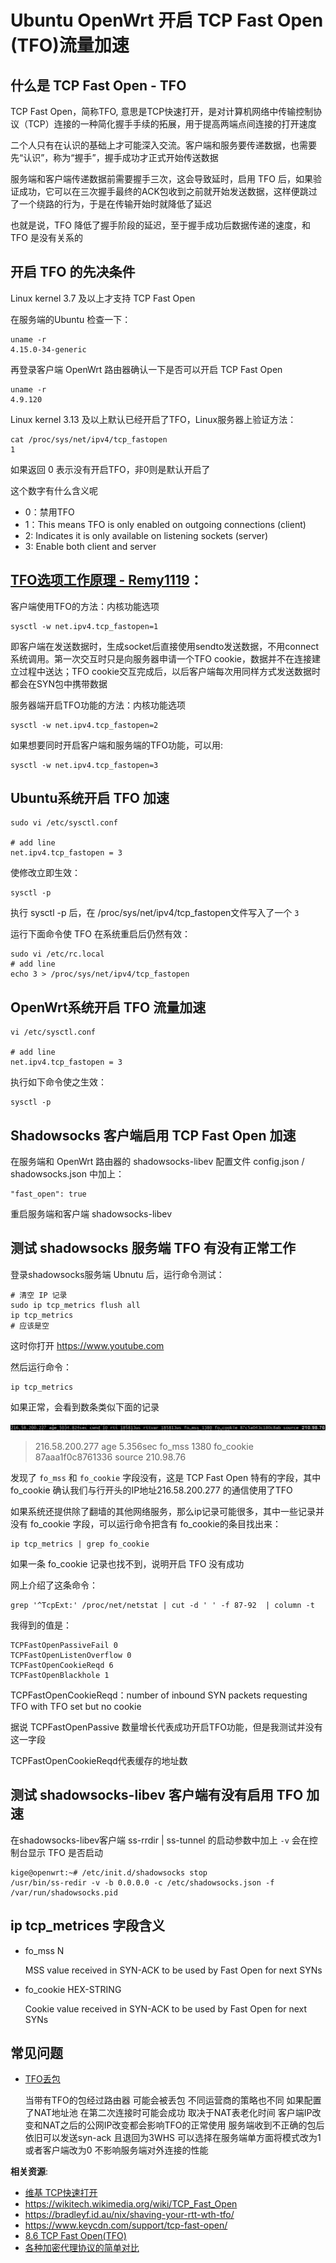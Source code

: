 Ubuntu OpenWrt 开启 TCP Fast Open (TFO)流量加速
=================================

什么是 TCP Fast Open - TFO
-------------------

TCP Fast Open，简称TFO, 意思是TCP快速打开，是对计算机网络中传输控制协议（TCP）连接的一种简化握手手续的拓展，用于提高两端点间连接的打开速度

二个人只有在认识的基础上才可能深入交流。客户端和服务要传递数据，也需要先“认识”，称为“握手”，握手成功才正式开始传送数据

服务端和客户端传递数据前需要握手三次，这会导致延时，启用 TFO 后，如果验证成功，它可以在三次握手最终的ACK包收到之前就开始发送数据，这样便跳过了一个绕路的行为，于是在传输开始时就降低了延迟

也就是说，TFO 降低了握手阶段的延迟，至于握手成功后数据传递的速度，和 TFO 是没有关系的

开启 TFO 的先决条件
-----------------

Linux kernel 3.7 及以上才支持 TCP Fast Open

在服务端的Ubuntu 检查一下：

    uname -r
    4.15.0-34-generic

再登录客户端 OpenWrt 路由器确认一下是否可以开启 TCP Fast Open

    uname -r
    4.9.120

Linux kernel 3.13 及以上默认已经开启了TFO，Linux服务器上验证方法：

    cat /proc/sys/net/ipv4/tcp_fastopen
    1

如果返回 0 表示没有开启TFO，非0则是默认开启了

这个数字有什么含义呢

- 0：禁用TFO
- 1：This means TFO is only enabled on outgoing connections (client)
- 2: Indicates it is only available on listening sockets (server)
- 3: Enable both client and server

[TFO选项工作原理 - Remy1119](https://blog.csdn.net/u011130578/article/details/44515165)：
------------------------

客户端使用TFO的方法：内核功能选项

    sysctl -w net.ipv4.tcp_fastopen=1

即客户端在发送数据时，生成socket后直接使用sendto发送数据，不用connect系统调用。第一次交互时只是向服务器申请一个TFO cookie，数据并不在连接建立过程中送达；TFO cookie交互完成后，以后客户端每次用同样方式发送数据时都会在SYN包中携带数据

服务器端开启TFO功能的方法：内核功能选项

    sysctl -w net.ipv4.tcp_fastopen=2

如果想要同时开启客户端和服务端的TFO功能，可以用:

    sysctl -w net.ipv4.tcp_fastopen=3

Ubuntu系统开启 TFO 加速
---------------

    sudo vi /etc/sysctl.conf

    # add line
    net.ipv4.tcp_fastopen = 3

使修改立即生效：

    sysctl -p

执行 sysctl -p 后，在 /proc/sys/net/ipv4/tcp_fastopen文件写入了一个  `3`

运行下面命令使 TFO 在系统重启后仍然有效：

    sudo vi /etc/rc.local
    # add line
    echo 3 > /proc/sys/net/ipv4/tcp_fastopen

OpenWrt系统开启 TFO 流量加速
---------------

    vi /etc/sysctl.conf

    # add line
    net.ipv4.tcp_fastopen = 3

执行如下命令使之生效：

    sysctl -p

Shadowsocks 客户端启用 TCP Fast Open 加速
-------------------

在服务端和 OpenWrt 路由器的 shadowsocks-libev 配置文件 config.json / shadowsocks.json 中加上：

    "fast_open": true

重启服务端和客户端 shadowsocks-libev

测试 shadowsocks 服务端 TFO 有没有正常工作
---------------

登录shadowsocks服务端 Ubnutu 后，运行命令测试：

    # 清空 IP 记录
    sudo ip tcp_metrics flush all
    ip tcp_metrics
    # 应该是空

这时你打开 https://www.youtube.com

然后运行命令：

    ip tcp_metrics

如果正常，会看到数条类似下面的记录

![TCP Fast OPen fo_cookie](images/3.1.tcp-fast-open-fo-cookie.png)

> 216.58.200.277 age 5.356sec fo_mss 1380 fo_cookie 87aaa1f0c8761336 source 210.98.76

发现了 `fo_mss` 和 `fo_cookie` 字段没有，这是 TCP Fast Open 特有的字段，其中 fo_cookie 确认我们与行开头的IP地址216.58.200.277 的通信使用了TFO

如果系统还提供除了翻墙的其他网络服务，那么ip记录可能很多，其中一些记录并没有 fo_cookie 字段，可以运行命令把含有 fo_cookie的条目找出来：

    ip tcp_metrics | grep fo_cookie

如果一条 fo_cookie 记录也找不到，说明开启 TFO 没有成功

网上介绍了这条命令：

    grep '^TcpExt:' /proc/net/netstat | cut -d ' ' -f 87-92  | column -t

我得到的值是：

    TCPFastOpenPassiveFail 0
    TCPFastOpenListenOverflow 0
    TCPFastOpenCookieReqd 6
    TCPFastOpenBlackhole 1

TCPFastOpenCookieReqd：number of inbound SYN packets requesting TFO with TFO set but no cookie

据说 TCPFastOpenPassive 数量增长代表成功开启TFO功能，但是我测试并没有这一字段

TCPFastOpenCookieReqd代表缓存的地址数

测试 shadowsocks-libev 客户端有没有启用 TFO 加速
--------------------------

在shadowsocks-libev客户端 ss-rrdir | ss-tunnel 的启动参数中加上 `-v` 会在控制台显示 TFO 是否启动

    kige@openwrt:~# /etc/init.d/shadowsocks stop
    /usr/bin/ss-redir -v -b 0.0.0.0 -c /etc/shadowsocks.json -f /var/run/shadowsocks.pid

ip tcp_metrices 字段含义
---------------

- fo_mss N

    MSS value received in SYN-ACK to be used by Fast Open for next SYNs

- fo_cookie HEX-STRING

    Cookie value received in SYN-ACK to be used by Fast Open for next SYNs

常见问题
-----------

- [TFO丢包](https://github.com/shadowsocks/shadowsocks-libev/issues/1669#issuecomment-414033982)

    当带有TFO的包经过路由器 可能会被丢包 不同运营商的策略也不同
如果配置了NAT地址池 在第二次连接时可能会成功 取决于NAT表老化时间
客户端IP改变和NAT之后的公网IP改变都会影响TFO的正常使用
服务端收到不正确的包后依旧可以发送syn-ack 且退回为3WHS
可以选择在服务端单方面将模式改为1或者客户端改为0 不影响服务端对外连接的性能

**相关资源**:

- [维基 TCP快速打开](https://zh.wikipedia.org/wiki/TCP%E5%BF%AB%E9%80%9F%E6%89%93%E5%BC%80)
- https://wikitech.wikimedia.org/wiki/TCP_Fast_Open
- https://bradleyf.id.au/nix/shaving-your-rtt-wth-tfo/
- https://www.keycdn.com/support/tcp-fast-open/
- [8.6 TCP Fast Open(TFO)](https://blog.csdn.net/u011130578/article/details/44515165)
- [各种加密代理协议的简单对比](https://medium.com/@Blankwonder/%E5%90%84%E7%A7%8D%E5%8A%A0%E5%AF%86%E4%BB%A3%E7%90%86%E5%8D%8F%E8%AE%AE%E7%9A%84%E7%AE%80%E5%8D%95%E5%AF%B9%E6%AF%94-1ed52bf7a803)